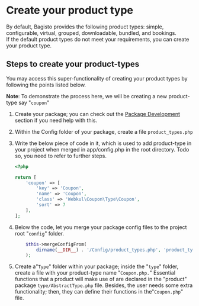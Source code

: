# Create your product type

By default, Bagisto provides the following product types: simple, configurable, virtual, grouped, downloadable, bundled, and bookings.  
If the default product types do not meet your requirements, you can create your product type.

## Steps to create your product-types

You may access this super-functionality of creating your product types by following the points listed below.

**Note**: To demonstrate the process here, we will be creating a new product-type say "`coupon`"

1. Create your package; you can check out the [Package Development](../packages/create.md) section if you need help with this.
2. Within the Config folder of your package, create a file `product_types.php`
3. Write the below piece of code in it, which is used to add product-type in your project when merged in app/config.php in the root directory. Todo so, you need to refer to further steps.

    ```php
    <?php

    return [
        'coupon' => [
            'key' => 'Coupon',
            'name' => 'Coupon',
            'class' => 'Webkul\Coupon\Type\Coupon',
            'sort' => 7
        ],
    ];
    ```

4. Below the code, let you merge your package config files to the project root "`config`" folder.

    ```php
        $this->mergeConfigFrom(
            dirname(__DIR__) . '/Config/product_types.php', 'product_types'
        );
    ```

5. Create a"`Type`" folder within your package; inside the "`type`" folder, create a file with your product-type name "`Coupon.php.`" Essential functions that a product will make use of are declared in the "product" package `type/AbstractType.php` file. Besides, the user needs some extra functionality; then, they can define their functions in the"`Coupon.php`" file.

